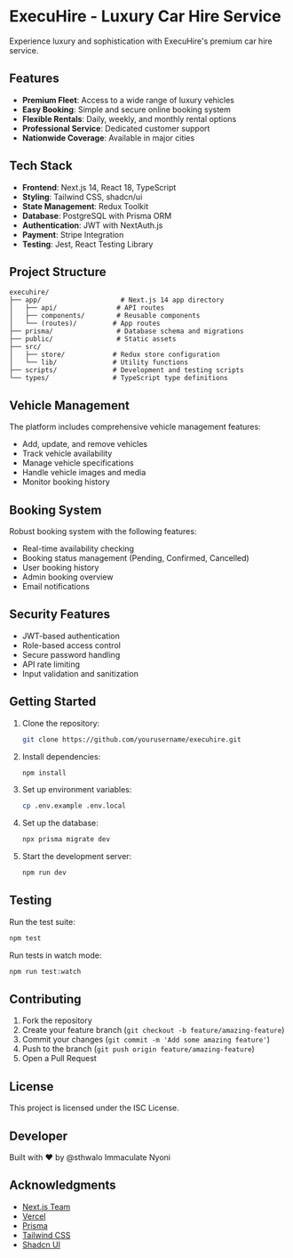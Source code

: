 # ExecuHire - Luxury Car Hire Service

Experience luxury and sophistication with ExecuHire's premium car hire service.

## Features

- **Premium Fleet**: Access to a wide range of luxury vehicles
- **Easy Booking**: Simple and secure online booking system
- **Flexible Rentals**: Daily, weekly, and monthly rental options
- **Professional Service**: Dedicated customer support
- **Nationwide Coverage**: Available in major cities

## Tech Stack

- **Frontend**: Next.js 14, React 18, TypeScript
- **Styling**: Tailwind CSS, shadcn/ui
- **State Management**: Redux Toolkit
- **Database**: PostgreSQL with Prisma ORM
- **Authentication**: JWT with NextAuth.js
- **Payment**: Stripe Integration
- **Testing**: Jest, React Testing Library

## Project Structure

```
execuhire/
├── app/                    # Next.js 14 app directory
│   ├── api/               # API routes
│   ├── components/        # Reusable components
│   └── (routes)/         # App routes
├── prisma/                # Database schema and migrations
├── public/                # Static assets
├── src/
│   ├── store/            # Redux store configuration
│   └── lib/              # Utility functions
├── scripts/              # Development and testing scripts
└── types/                # TypeScript type definitions
```

## Vehicle Management

The platform includes comprehensive vehicle management features:

- Add, update, and remove vehicles
- Track vehicle availability
- Manage vehicle specifications
- Handle vehicle images and media
- Monitor booking history

## Booking System

Robust booking system with the following features:

- Real-time availability checking
- Booking status management (Pending, Confirmed, Cancelled)
- User booking history
- Admin booking overview
- Email notifications

## Security Features

- JWT-based authentication
- Role-based access control
- Secure password handling
- API rate limiting
- Input validation and sanitization

## Getting Started

1. Clone the repository:
   ```bash
   git clone https://github.com/yourusername/execuhire.git
   ```

2. Install dependencies:
   ```bash
   npm install
   ```

3. Set up environment variables:
   ```bash
   cp .env.example .env.local
   ```

4. Set up the database:
   ```bash
   npx prisma migrate dev
   ```

5. Start the development server:
   ```bash
   npm run dev
   ```

## Testing

Run the test suite:
```bash
npm test
```

Run tests in watch mode:
```bash
npm run test:watch
```

## Contributing

1. Fork the repository
2. Create your feature branch (`git checkout -b feature/amazing-feature`)
3. Commit your changes (`git commit -m 'Add some amazing feature'`)
4. Push to the branch (`git push origin feature/amazing-feature`)
5. Open a Pull Request

## License

This project is licensed under the ISC License.

## Developer

Built with ❤️ by @sthwalo Immaculate Nyoni

## Acknowledgments

- [Next.js Team](https://nextjs.org)
- [Vercel](https://vercel.com)
- [Prisma](https://prisma.io)
- [Tailwind CSS](https://tailwindcss.com)
- [Shadcn UI](https://ui.shadcn.com)
